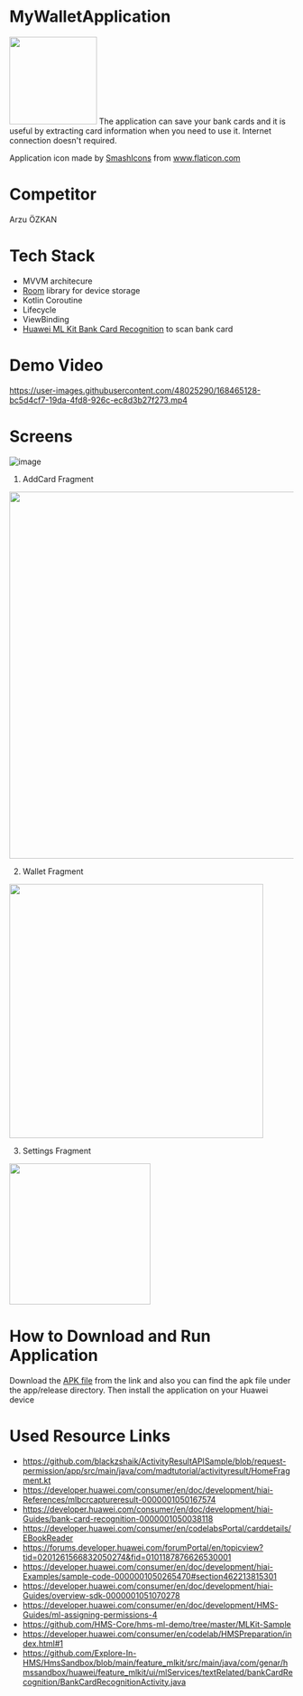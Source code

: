 # MyWalletApplication

<img src="https://user-images.githubusercontent.com/48025290/168461146-e2d9bc2b-caa9-4044-bded-751853c9e582.png" height=155px/>
The application can save your bank cards and it is useful by extracting card information when you need to use it. Internet connection doesn't required.

Application icon made by [SmashIcons](https://www.flaticon.com/authors/smashicons) from www.flaticon.com

# Competitor
Arzu ÖZKAN

# Tech Stack
- MVVM architecure
- [Room](https://developer.android.com/jetpack/androidx/releases/room) library for device storage
- Kotlin Coroutine
- Lifecycle
- ViewBinding
- [Huawei ML Kit Bank Card Recognition](https://developer.huawei.com/consumer/en/doc/development/hiai-Guides/bcr-sdk-0000001050038086) to scan bank card

# Demo Video


https://user-images.githubusercontent.com/48025290/168465128-bc5d4cf7-19da-4fd8-926c-ec8d3b27f273.mp4



# Screens
![image](https://user-images.githubusercontent.com/48025290/168447119-f99ef922-6b6a-4952-873d-5dcdf84fe316.png)

1. AddCard Fragment

<img src="https://user-images.githubusercontent.com/48025290/168447336-ab9832e3-6353-4e54-9f20-cf9be86de598.jpg" width=650px />


2. Wallet Fragment

<img src="https://user-images.githubusercontent.com/48025290/168447442-3a4c2924-0e2b-408c-8f28-1294e1943bf8.jpg" width=450px />


3. Settings Fragment 

<img src="https://user-images.githubusercontent.com/48025290/168447469-eb1de294-b43c-43e9-ae2d-76db937a8f88.jpg" width=250px />


# How to Download and Run Application
Download the [APK file](https://github.com/arzuozkan/MyWalletApplication/blob/master/app/release/app-release.apk) from the link and also you can find the apk file under the app/release directory. Then install the application on your Huawei device

# Used Resource Links
- https://github.com/blackzshaik/ActivityResultAPISample/blob/request-permission/app/src/main/java/com/madtutorial/activityresult/HomeFragment.kt
- https://developer.huawei.com/consumer/en/doc/development/hiai-References/mlbcrcaptureresult-0000001050167574
- https://developer.huawei.com/consumer/en/doc/development/hiai-Guides/bank-card-recognition-0000001050038118
- https://developer.huawei.com/consumer/en/codelabsPortal/carddetails/EBookReader
- https://forums.developer.huawei.com/forumPortal/en/topicview?tid=0201261566832050274&fid=0101187876626530001
- https://developer.huawei.com/consumer/en/doc/development/hiai-Examples/sample-code-0000001050265470#section462213815301
- https://developer.huawei.com/consumer/en/doc/development/hiai-Guides/overview-sdk-0000001051070278
- https://developer.huawei.com/consumer/en/doc/development/HMS-Guides/ml-assigning-permissions-4
- https://github.com/HMS-Core/hms-ml-demo/tree/master/MLKit-Sample
- https://developer.huawei.com/consumer/en/codelab/HMSPreparation/index.html#1
- https://github.com/Explore-In-HMS/HmsSandbox/blob/main/feature_mlkit/src/main/java/com/genar/hmssandbox/huawei/feature_mlkit/ui/mlServices/textRelated/bankCardRecognition/BankCardRecognitionActivity.java



